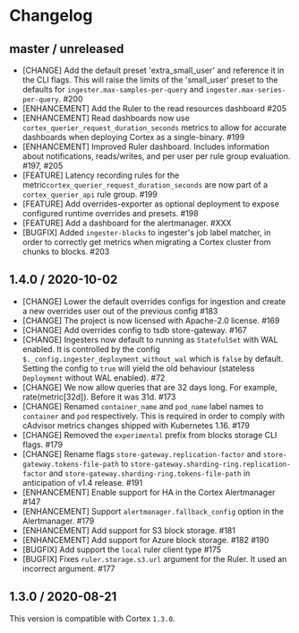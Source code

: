 # Changelog

## master / unreleased

* [CHANGE] Add the default preset 'extra_small_user' and reference it in the CLI flags. This will raise the limits of the 'small_user' preset to the defaults for `ingester.max-samples-per-query` and `ingester.max-series-per-query`. #200
* [ENHANCEMENT] Add the Ruler to the read resources dashboard #205
* [ENHANCEMENT] Read dashboards now use `cortex_querier_request_duration_seconds` metrics to allow for accurate dashboards when deploying Cortex as a single-binary. #199
* [ENHANCEMENT] Improved Ruler dashboard. Includes information about notifications, reads/writes, and per user per rule group evaluation. #197, #205
* [FEATURE] Latency recording rules for the metric`cortex_querier_request_duration_seconds` are now part of a `cortex_querier_api` rule group. #199
* [FEATURE] Add overrides-exporter as optional deployment to expose configured runtime overrides and presets. #198
* [FEATURE] Add a dashboard for the alertmanager. #XXX
* [BUGFIX] Added `ingester-blocks` to ingester's job label matcher, in order to correctly get metrics when migrating a Cortex cluster from chunks to blocks. #203

## 1.4.0 / 2020-10-02

* [CHANGE] Lower the default overrides configs for ingestion and create a new overrides user out of the previous config #183
* [CHANGE] The project is now licensed with Apache-2.0 license. #169
* [CHANGE] Add overrides config to tsdb store-gateway. #167
* [CHANGE] Ingesters now default to running as `StatefulSet` with WAL enabled. It is controlled by the config `$._config.ingester_deployment_without_wal` which is `false` by default. Setting the config to `true` will yield the old behaviour (stateless `Deployment` without WAL enabled). #72
* [CHANGE] We now allow queries that are 32 days long. For example, rate(metric[32d]). Before it was 31d. #173
* [CHANGE] Renamed `container_name` and `pod_name` label names to `container` and `pod` respectively. This is required in order to comply with cAdvisor metrics changes shipped with Kubernetes 1.16. #179
* [CHANGE] Removed the `experimental` prefix from blocks storage CLI flags. #179
* [CHANGE] Rename flags `store-gateway.replication-factor` and `store-gateway.tokens-file-path` to `store-gateway.sharding-ring.replication-factor` and `store-gateway.sharding-ring.tokens-file-path` in anticipation of v1.4 release. #191
* [ENHANCEMENT] Enable support for HA in the Cortex Alertmanager #147
* [ENHANCEMENT] Support `alertmanager.fallback_config` option in the Alertmanager. #179
* [ENHANCEMENT] Add support for S3 block storage. #181
* [ENHANCEMENT] Add support for Azure block storage. #182 #190
* [BUGFIX] Add support the `local` ruler client type  #175
* [BUGFIX] Fixes `ruler.storage.s3.url` argument for the Ruler. It used an incorrect argument. #177

## 1.3.0 / 2020-08-21

This version is compatible with Cortex `1.3.0`.
